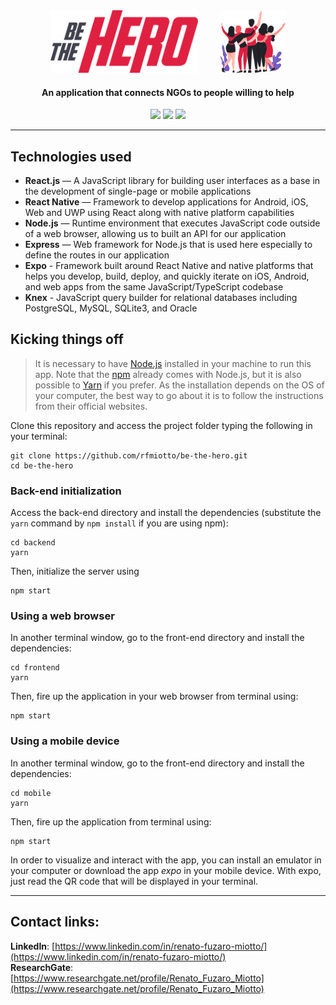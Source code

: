 <div align="center">
  <img src="./frontend/src/assets/logo.svg" height="100px" alt="Be the hero" style="margin-right: 32px"/>
  <img src="./frontend/src/assets/heroes.png" height="100px" alt="Be the hero"/>
</div>

<div align="center">

  #### An application that connects NGOs to people willing to help

  ![](https://img.shields.io/badge/Back--end-Node.js-brightgreen)
  ![](https://img.shields.io/badge/Front--end-React.js-brightgreen)
  ![](https://img.shields.io/badge/Mobile-React%20Native-brightgreen)
</div> 

------------------

## Technologies used

- **React.js** — A JavaScript library for building user interfaces as a base in the development of single-page or mobile applications
- **React Native** — Framework to develop applications for Android, iOS, Web and UWP using React along with native platform capabilities
- **Node.js** — Runtime environment that executes JavaScript code outside of a web browser, allowing us to built an API for our application
- **Express** — Web framework for Node.js that is used here especially to define the routes in our application
- **Expo** - Framework built around React Native and native platforms that helps you develop, build, deploy, and quickly iterate on iOS, Android, and web apps from the same JavaScript/TypeScript codebase
- **Knex** - JavaScript query builder for relational databases including PostgreSQL, MySQL, SQLite3, and Oracle

## Kicking things off

>It is necessary to have [Node.js](https://nodejs.org/en/download/) installed in your machine to run this app. Note that the [npm](https://www.npmjs.com/get-npm) already comes with Node.js, but it is also possible to [Yarn](https://yarnpkg.com/) if you prefer. As the installation depends on the OS of your computer, the best way to go about it is to follow the instructions from their official websites.

Clone this repository and access the project folder typing the following in your terminal:
  ```
  git clone https://github.com/rfmiotto/be-the-hero.git
  cd be-the-hero
  ```

### Back-end initialization

Access the back-end directory and install the dependencies (substitute the `yarn` command by `npm install` if you are using npm):
  ```
  cd backend
  yarn
  ```
Then, initialize the server using
  ```
  npm start
  ```

### Using a web browser

In another terminal window, go to the front-end directory and install the dependencies:
  ```
  cd frontend
  yarn
  ```
Then, fire up the application in your web browser from terminal using:
  ```
  npm start
  ```

### Using a mobile device

In another terminal window, go to the front-end directory and install the dependencies:
  ```
  cd mobile
  yarn
  ```
Then, fire up the application from terminal using:
  ```
  npm start
  ```
In order to visualize and interact with the app, you can install an emulator in your computer or download the app *expo* in your mobile device. With expo, just read the QR code that will be displayed in your terminal.

-----------

## Contact links:

**LinkedIn**: [https://www.linkedin.com/in/renato-fuzaro-miotto/](https://www.linkedin.com/in/renato-fuzaro-miotto/)   
**ResearchGate**: [https://www.researchgate.net/profile/Renato_Fuzaro_Miotto](https://www.researchgate.net/profile/Renato_Fuzaro_Miotto)   
